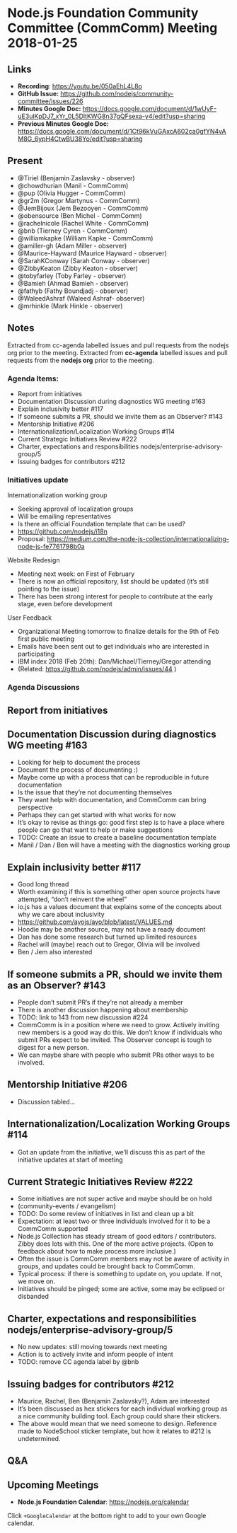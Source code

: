 # Node.js Foundation Community Committee (CommComm) Meeting 2018-01-25

## Links


* **Recording**: https://youtu.be/050aEhL4L8o
* **GitHub Issue:** https://github.com/nodejs/community-committee/issues/226
* **Minutes Google Doc:** https://docs.google.com/document/d/1wUyF-uE3ulKpDJ7_xYr_0L5DltKWG8n37gQFsexa-y4/edit?usp=sharing
* **Previous Minutes Google Doc:** 
https://docs.google.com/document/d/1Ct96kVuGAxcA602ca0gfYN4vAM8G_6ypH4CtwBU38Yo/edit?usp=sharing


## Present
- @Tiriel (Benjamin Zaslavsky - observer)
- @chowdhurian (Manil - CommComm)
- @pup (Olivia Hugger - CommComm)
- @gr2m (Gregor Martynus - CommComm)
- @JemBijoux (Jem Bezooyen - CommComm)
- @obensource (Ben Michel - CommComm)
- @rachelnicole (Rachel White - CommComm)
- @bnb (Tierney Cyren - CommComm)
- @williamkapke (William Kapke - CommComm)
- @amiller-gh (Adam Miller - observer)
- @Maurice-Hayward (Maurice Hayward - observer)
- @SarahKConway (Sarah Conway - observer)
- @ZibbyKeaton (Zibby Keaton - observer)
- @tobyfarley (Toby Farley - observer)
- @Bamieh (Ahmad Bamieh - observer)
- @fathyb (Fathy Boundjadj - observer)
- @WaleedAshraf (Waleed Ashraf- observer)
- @mrhinkle (Mark Hinkle - observer)

## Notes

Extracted from cc-agenda labelled issues and pull requests from the nodejs org prior to the meeting.
Extracted from **cc-agenda** labelled issues and pull requests from the **nodejs org** prior to the meeting.

### Agenda Items:
- Report from initiatives
- Documentation Discussion during diagnostics WG meeting #163
- Explain inclusivity better #117
- If someone submits a PR, should we invite them as an Observer? #143
- Mentorship Initiative #206
- Internationalization/Localization Working Groups #114
- Current Strategic Initiatives Review #222
- Charter, expectations and responsibilities nodejs/enterprise-advisory-group/5
- Issuing badges for contributors #212


### Initiatives update

Internationalization working group
- Seeking approval of localization groups
- Will be emailing representatives
- Is there an official Foundation template that can be used?
- https://github.com/nodejs/i18n
- Proposal: https://medium.com/the-node-js-collection/internationalizing-node-js-fe7761798b0a

Website Redesign
- Meeting next week: on First of February
- There is now an official repository, list should be updated (it’s still pointing to the issue)
- There has been strong interest for people to contribute at the early stage, even before development

User Feedback
- Organizational Meeting tomorrow to finalize details for the 9th of Feb first public meeting
- Emails have been sent out to get individuals who are interested in participating
- IBM index 2018 (Feb 20th): Dan/Michael/Tierney/Gregor attending
- (Related: https://github.com/nodejs/admin/issues/44 )

### Agenda Discussions
## Report from initiatives


## Documentation Discussion during diagnostics WG meeting #163
- Looking for help to document the process
- Document the process of documenting :)
- Maybe come up with a process that can be reproducible in future documentation
- Is the issue that they’re not documenting themselves
- They want help with documentation, and CommComm can bring perspective
- Perhaps they can get started with what works for now
- It’s okay to revise as things go: good first step is to have a place where people can go that want to help or make suggestions
- TODO: Create an issue to create a baseline documentation template
- Manil / Dan / Ben will have a meeting with the diagnostics working group

## Explain inclusivity better #117
- Good long thread
- Worth examining if this is something other open source projects have attempted, “don’t reinvent the wheel”
- io.js has a values document that explains some of the concepts about why we care about inclusivity
- https://github.com/ayojs/ayo/blob/latest/VALUES.md
- Hoodie may be another source, may not have a ready document
- Dan has done some research but turned up limited resources
- Rachel will (maybe) reach out to Gregor, Olivia will be involved
- Ben / Jem also interested 

## If someone submits a PR, should we invite them as an Observer? #143
- People don’t submit PR’s if they’re not already a member
- There is another discussion happening about membership
- TODO: link to 143 from new discussion #224
- CommComm is in a position where we need to grow. Actively inviting new members is a good way do this. We don’t know if individuals who submit PRs expect to be invited. The Observer concept is tough to digest for a new person.
- We can maybe share with people who submit PRs other ways to be involved.

## Mentorship Initiative #206
- Discussion tabled...

## Internationalization/Localization Working Groups #114
- Got an update from the initiative, we’ll discuss this as part of the initiative updates at start of meeting


## Current Strategic Initiatives Review #222
- Some initiatives are not super active and maybe should be on hold
- (community-events / evangelism)
- TODO: Do some review of initiatives in list and clean up a bit
- Expectation: at least two or three individuals involved for it to be a CommComm supported
- Node.js Collection has steady stream of good editors / contributors. Zibby does lots with this. One of the more active projects. (Open to feedback about how to make process more inclusive.)
- Often the issue is CommComm members may not be aware of activity in groups, and updates could be brought back to CommComm.
- Typical process: if there is something to update on, you update. If not, we move on.
- Initiatives should be pinged; some are active, some may be eclipsed or disbanded

## Charter, expectations and responsibilities nodejs/enterprise-advisory-group/5
- No new updates: still moving towards next meeting
- Action is to actively invite and inform people of intent
- TODO: remove CC agenda label by @bnb


## Issuing badges for contributors #212
- Maurice, Rachel, Ben (Benjamin Zaslavsky?), Adam are interested
- It’s been discussed as hex stickers for each individual working group as a nice community building tool. Each group could share their stickers.
- The above would mean that we need someone to design. Reference made to NodeSchool sticker template, but how it relates to #212 is undetermined.


## Q&A

## Upcoming Meetings

* **Node.js Foundation Calendar**: https://nodejs.org/calendar

Click `+GoogleCalendar` at the bottom right to add to your own Google calendar.
